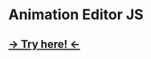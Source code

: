 # Animation Editor JS

## [-> Try here! <-](https://artem8086.github.io/AnimEditorJS/dist/index.html)